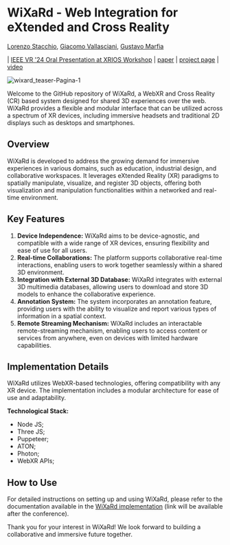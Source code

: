 # WiXaRd - Web Integration for eXtended and Cross Reality

[Lorenzo Stacchio](https://www.unibo.it/sitoweb/lorenzo.stacchio2/en),
[Giacomo Vallasciani](https://www.unibo.it/sitoweb/giacomo.vallasciani2/en),
[Gustavo Marfia](https://www.unibo.it/sitoweb/gustavo.marfia/en)<br/>

| [IEEE VR '24 Oral Presentation at XRIOS Workshop](https://sites.google.com/view/xrios/home?authuser=0) | [paper]() | [project page]() | [video](https://www.youtube.com/watch?v=rw9mkeeRMuA)

![wixard_teaser-Pagina-1](https://github.com/VARLAB-Unibo/WiXaRd/assets/36449327/34fb512d-1aaa-4fdd-9c7d-8d73fad784eb)

Welcome to the GitHub repository of WiXaRd, a WebXR and Cross Reality (CR) based system designed for shared 3D experiences over the web. WiXaRd provides a flexible and modular interface that can be utilized across a spectrum of XR devices, including immersive headsets and traditional 2D displays such as desktops and smartphones.

## Overview
WiXaRd is developed to address the growing demand for immersive experiences in various domains, such as education, industrial design, and collaborative workspaces. It leverages eXtended Reality (XR) paradigms to spatially manipulate, visualize, and register 3D objects, offering both visualization and manipulation functionalities within a networked and real-time environment.

## Key Features
1. **Device Independence:** WiXaRd aims to be device-agnostic, and compatible with a wide range of XR devices, ensuring flexibility and ease of use for all users.
2. **Real-time Collaborations:** The platform supports collaborative real-time interactions, enabling users to work together seamlessly within a shared 3D environment.
3. **Integration with External 3D Database:** WiXaRd integrates with external 3D multimedia databases, allowing users to download and store 3D models to enhance the collaborative experience.
4. **Annotation System:** The system incorporates an annotation feature, providing users with the ability to visualize and report various types of information in a spatial context.
5. **Remote Streaming Mechanism:** WiXaRd includes an interactable remote-streaming mechanism, enabling users to access content or services from anywhere, even on devices with limited hardware capabilities.

## Implementation Details

WiXaRd utilizes WebXR-based technologies, offering compatibility with any XR device. The implementation includes a modular architecture for ease of use and adaptability.

**Technological Stack:** 
 * Node JS;
 * Three JS;
 * Puppeteer;
 * ATON;
 * Photon;
 * WebXR APIs;


## How to Use
For detailed instructions on setting up and using WiXaRd, please refer to the documentation available in the [WiXaRd implementation](#) (link will be available after the conference).


Thank you for your interest in WiXaRd! We look forward to building a collaborative and immersive future together.
